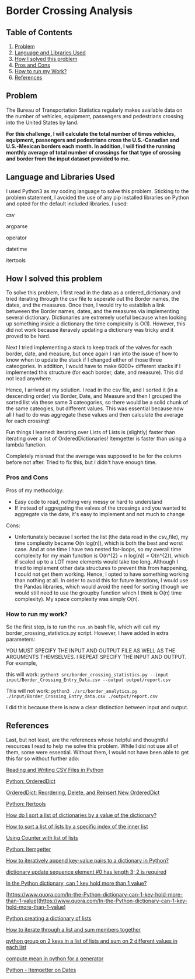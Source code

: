 # Border Crossing Analysis

## Table of Contents
1. [Problem](README.md#problem)
1. [Language and Libraries Used](README.md#language-and-libraries-used)
1. [How I solved this problem](README.md#how-i-solved-this-problem)
1. [Pros and Cons](README.md#pros-and-cons)
1. [How to run my Work?](README.md#how-to-run-my-work?)
1. [References](README.md#references)

## Problem
The Bureau of Transportation Statistics regularly makes available data on the number of vehicles, equipment, passengers and pedestrians crossing into the United States by land.

**For this challenge, I will calculate the total number of times vehicles, equipment, passengers and pedestrians cross the U.S.-Canadian and U.S.-Mexican borders each month. In addition, I will find the running monthly average of total number of crossings for that type of crossing and border from the input dataset provided to me.**

## Language and Libraries Used
I used Python3 as my coding language to solve this problem. Sticking to the problem statement, I avoided the use of any pip installed libraries on Python and opted for the default included libraries. I used:

csv

argparse

operator 

datetime

itertools

## How I solved this problem
To solve this problem, I first read in the data as a ordered_dictionary and tried iterating through the csv file to seperate out the Border names, the dates, and the measures. Once then, I would try to establish a link betweeen the Border names, dates, and the measures via implementing several dictionary. Dictionaries are extremely useful because when looking up something inside a dictionary the time complexity is O(1). However, this did not work because iteravely updating a dictionary was tricky and it proved to be hard. 

Next I tried implementing a stack to keep track of the valves for each border, date, and measure, but once again I ran into the issue of how to know when to update the stack if I changed either of those three cateogories. In addition, I would have to make 6000+ different stacks if I implemented this structure (for each border, date, and measure). This did not lead anywhere. 

Hence, I arrived at my solution. I read in the csv file, and I sorted it (in a descending order) via Border, Date, and Measure and then I grouped the sorted list via these same 3 cateogories, so there would be a solid chunk of the same cateogies, but different values. This was essential because now all I had to do was aggregate these values and then calculate the average for each crossing!

Fun things I learned: iterating over Lists of Lists is (slightly) faster than iterating over a list of OrderedDictionaries! Itemgetter is faster than using a lambda function.

Completely misread that the average was supposed to be for the column before not after. Tried to fix this, but I didn't have enough time.


### Pros and Cons

Pros of my methodolgy:
* Easy code to read, nothing very messy or hard to understand
* If instead of aggregating the valves of the crossings and you wanted to aggregate via the date, it's easy to implement and not much to change

Cons:
* Unfortunately because I sorted the list (the data read in the csv_file), my time complexity became O(n log(n)), which is both the best and worst case. And at one time I have two nested for-loops, so my overall time complexity for my main function is O(n^{2} + n log(n)) = O(n^{2}), which if scaled up to a LOT more elements would take too long. Although I tried to implement other data structures to prevent this from happening, I could not get them working. Hence, I opted to have something working than nothing at all. In order to avoid this for future iterations, I would use the Pandas libraries, which would avoid the need for sorting (though we would still need to use the groupby function which I think is O(n) time complexity). My space complexity was simply O(n). 

### How to run my work?

So the first step, is to run the ```run.sh``` bash file, which will call my border_crossing_statistics.py script. However, I have added in extra parameters:

YOU MUST SPECIFY THE INPUT AND OUTPUT FILE AS WELL AS THE ARGUMENTS THEMSELVES. I REPEAT SPECIFY THE INPUT AND OUTPUT. For example,

this will work: ```python3 src/border_crossing_statistics.py --input input/Border_Crossing_Entry_Data.csv --output output/report.csv```

This will not work: ```python3 ./src/border_analytics.py ./input/Border_Crossing_Entry_data.csv ./output/report.csv```

I did this because there is now a clear distinction between input and output.

## References

Last, but not least, are the references whose helpful and thoughtful resources I read to help me solve this problem. While I did not use all of them, some were essential. Without them, I would not have been able to get this far so without further ado: 

[Reading and Writing CSV Files in Python](https://realpython.com/python-csv/)

[Python: OrderedDict](https://docs.python.org/2/library/collections.html#collections.OrderedDict)

[OrderedDict: Reordering, Delete, and Reinsert New OrderedDict](https://data-flair.training/blogs/python-ordereddict/)

[Python: Itertools](https://docs.python.org/3.5/library/itertools.html#itertools.groupby)

[How do I sort a list of dictionaries by a value of the dictionary?](https://stackoverflow.com/questions/72899/how-do-i-sort-a-list-of-dictionaries-by-a-value-of-the-dictionary)

[How to sort a list of lists by a specific index of the inner list](https://stackoverflow.com/questions/4174941/how-to-sort-a-list-of-lists-by-a-specific-index-of-the-inner-list/4174955)

[Using Counter with list of lists](https://stackoverflow.com/questions/19211018/using-counter-with-list-of-lists)

[Python: Itemgetter](https://docs.python.org/3/library/operator.html#operator.itemgetter)

[How to iteratively append key-value pairs to a dictionary in Python?](https://stackoverflow.com/questions/31326297/how-to-iteratively-append-key-value-pairs-to-a-dictionary-in-python)

[dictionary update sequence element #0 has length 3; 2 is required](https://stackoverflow.com/questions/14302248/dictionary-update-sequence-element-0-has-length-3-2-is-required/14313394)

[In the Python dictionary, can 1 key hold more than 1 value?](https://www.quora.com/In-the-Python-dictionary-can-1-key-hold-more-than-1-value)

[https://www.quora.com/In-the-Python-dictionary-can-1-key-hold-more-than-1-value](https://www.quora.com/In-the-Python-dictionary-can-1-key-hold-more-than-1-value)

[Python creating a dictionary of lists](https://stackoverflow.com/questions/960733/python-creating-a-dictionary-of-lists)

[How to iterate through a list and sum members together](https://stackoverflow.com/questions/25149609/how-to-iterate-through-a-list-and-sum-members-together)

[python group on 2 keys in a list of lists and sum on 2 different values in each list](https://stackoverflow.com/questions/41071096/python-group-on-2-keys-in-a-list-of-lists-and-sum-on-2-different-values-in-each)

[compute mean in python for a generator](https://stackoverflow.com/questions/4963784/compute-mean-in-python-for-a-generator)

[Python - Itemgetter on Dates](https://stackoverflow.com/questions/21634678/python-itemgetter-on-dates)
